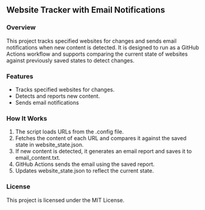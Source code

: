 ## Website Tracker with Email Notifications

### Overview

This project tracks specified websites for changes and sends email notifications when new content is detected. It is designed to run as a GitHub Actions workflow and supports comparing the current state of websites against previously saved states to detect changes.

### Features

- Tracks specified websites for changes.
- Detects and reports new content.
- Sends email notifications

### How It Works

1. The script loads URLs from the .config file.
2. Fetches the content of each URL and compares it against the saved state in website_state.json.
3. If new content is detected, it generates an email report and saves it to email_content.txt.
4. GitHub Actions sends the email using the saved report.
5. Updates website_state.json to reflect the current state.


### License

This project is licensed under the MIT License.

